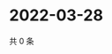 # 2022-03-28

共 0 条

<!-- BEGIN WEIBO -->
<!-- 最后更新时间 Mon Mar 28 2022 11:32:19 GMT+0800 (China Standard Time) -->

<!-- END WEIBO -->
